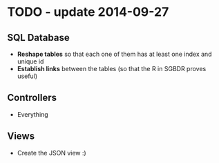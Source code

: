 # TODO - update 2014-09-27

## SQL Database

- **Reshape tables** so that each one of them has at least one index and unique id
- **Establish links** between the tables (so that the R in SGBDR proves useful)

## Controllers

- Everything

## Views

- Create the JSON view :)
